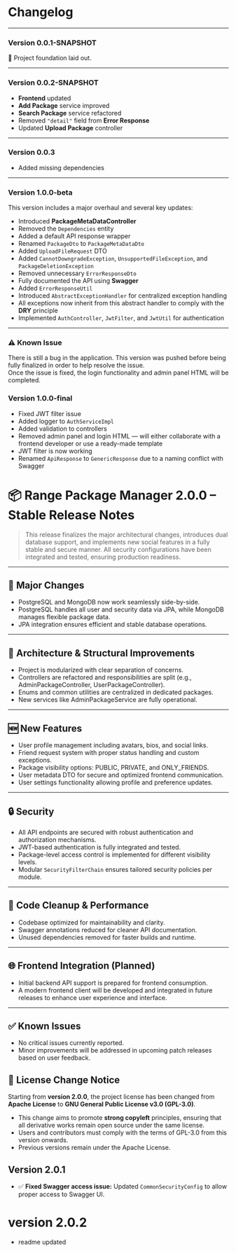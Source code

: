 # Changelog

---

### Version 0.0.1-SNAPSHOT
🚀 Project foundation laid out.

---

### Version 0.0.2-SNAPSHOT
- **Frontend** updated
- **Add Package** service improved
- **Search Package** service refactored
- Removed `"detail"` field from **Error Response**
- Updated **Upload Package** controller

---

### Version 0.0.3
- Added missing dependencies

---

### Version 1.0.0-beta
This version includes a major overhaul and several key updates:

- Introduced **PackageMetaDataController**
- Removed the `Dependencies` entity
- Added a default API response wrapper
- Renamed `PackageDto` to `PackageMetaDataDto`
- Added `UploadFileRequest` DTO
- Added `CannotDowngradeException`, `UnsupportedFileException`, and `PackageDeletionException`
- Removed unnecessary `ErrorResponseDto`
- Fully documented the API using **Swagger**
- Added `ErrorResponseUtil`
- Introduced `AbstractExceptionHandler` for centralized exception handling
- All exceptions now inherit from this abstract handler to comply with the **DRY** principle
- Implemented `AuthController`, `JwtFilter`, and `JwtUtil` for authentication

---

### ⚠ Known Issue
There is still a bug in the application. This version was pushed before being fully finalized in order to help resolve the issue.  
Once the issue is fixed, the login functionality and admin panel HTML will be completed.



### Version 1.0.0-final

* Fixed JWT filter issue
* Added logger to `AuthServiceImpl`
* Added validation to controllers
* Removed admin panel and login HTML — will either collaborate with a frontend developer or use a ready-made template
* JWT filter is now working
* Renamed `ApiResponse` to `GenericResponse` due to a naming conflict with Swagger



# 📦 Range Package Manager 2.0.0 – Stable Release Notes

> This release finalizes the major architectural changes, introduces dual database support, and implements new social features in a fully stable and secure manner. All security configurations have been integrated and tested, ensuring production readiness.

---

## 🚀 Major Changes

* PostgreSQL and MongoDB now work seamlessly side-by-side.
* PostgreSQL handles all user and security data via JPA, while MongoDB manages flexible package data.
* JPA integration ensures efficient and stable database operations.

---

## 🧩 Architecture & Structural Improvements

* Project is modularized with clear separation of concerns.
* Controllers are refactored and responsibilities are split (e.g., AdminPackageController, UserPackageController).
* Enums and common utilities are centralized in dedicated packages.
* New services like AdminPackageService are fully operational.

---

## 🆕 New Features

* User profile management including avatars, bios, and social links.
* Friend request system with proper status handling and custom exceptions.
* Package visibility options: PUBLIC, PRIVATE, and ONLY\_FRIENDS.
* User metadata DTO for secure and optimized frontend communication.
* User settings functionality allowing profile and preference updates.

---

## 🔒 Security

* All API endpoints are secured with robust authentication and authorization mechanisms.
* JWT-based authentication is fully integrated and tested.
* Package-level access control is implemented for different visibility levels.
* Modular `SecurityFilterChain` ensures tailored security policies per module.

---

## 🧹 Code Cleanup & Performance

* Codebase optimized for maintainability and clarity.
* Swagger annotations reduced for cleaner API documentation.
* Unused dependencies removed for faster builds and runtime.

---

## 🌐 Frontend Integration (Planned)

* Initial backend API support is prepared for frontend consumption.
* A modern frontend client will be developed and integrated in future releases to enhance user experience and interface.

---

## ✅ Known Issues

* No critical issues currently reported.
* Minor improvements will be addressed in upcoming patch releases based on user feedback.



## 📜 License Change Notice

Starting from **version 2.0.0**, the project license has been changed from **Apache License** to **GNU General Public License v3.0 (GPL-3.0)**.

* This change aims to promote **strong copyleft** principles, ensuring that all derivative works remain open source under the same license.
* Users and contributors must comply with the terms of GPL-3.0 from this version onwards.
* Previous versions remain under the Apache License.

## Version 2.0.1

* ✅ **Fixed Swagger access issue:** Updated `CommonSecurityConfig` to allow proper access to Swagger UI.

# version 2.0.2 

* readme updated